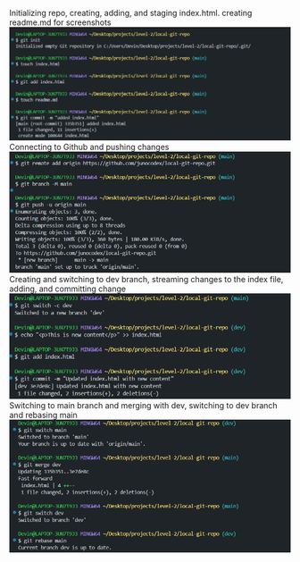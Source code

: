 Initializing repo, creating, adding, and staging index.html.  creating readme.md for screenshots
![alt text](image.png)
Connecting to Github and pushing changes
![alt text](image-1.png)
Creating and switching to dev branch, streaming changes to the index file, adding, and committing change
![alt text](image-2.png)
Switching to main branch and merging with dev, switching to dev branch and rebasing main
![alt text](image-3.png)
